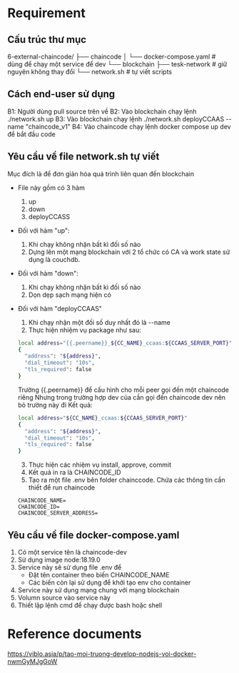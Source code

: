 # Requirement

## Cấu trúc thư mục

6-external-chaincode/
├── chaincode
│ └── docker-compose.yaml # dùng để chạy một service để dev
└── blockchain
├── tesk-network # giữ nguyên không thay đổi
└── network.sh # tự viết scripts

## Cách end-user sử dụng

B1: Người dùng pull source trên về
B2: Vào blockchain chạy lệnh ./network.sh up
B3: Vào blockchain chạy lệnh ./network.sh deployCCAAS --name "chaincode_v1"
B4: Vào chaincode chạy lệnh docker compose up dev để bắt đầu code

## Yêu cầu về file network.sh tự viết

Mục đích là để đơn giản hóa quá trình liên quan đến blockchain

- File này gồm có 3 hàm

  1. up
  2. down
  3. deployCCASS

- Đối với hàm "up":

  1. Khi chạy không nhận bất kì đối số nào
  2. Dựng lên một mạng blockchain với 2 tổ chức có CA và work state sử dụng là couchdb.

- Đối với hàm "down":

  1. Khi chạy không nhận bất kì đối số nào
  2. Dọn dẹp sạch mạng hiện có

- Đối với hàm "deployCCAAS"
  1. Khi chạy nhận một đối số duy nhất đó là --name
  2. Thực hiện nhiệm vụ package như sau:
  ```sh
  local address="{{.peername}}_${CC_NAME}_ccaas:${CCAAS_SERVER_PORT}"
  {
    "address": "${address}",
    "dial_timeout": "10s",
    "tls_required": false
  }
  ```
  Trường {{.peername}} để cấu hình cho mỗi peer gọi đến một chaincode riêng
  Nhưng trong trường hợp dev của cần gọi đến chaincode dev nên bỏ trường này đi
  Kết quả:
  ```sh
  local address="${CC_NAME}_ccaas:${CCAAS_SERVER_PORT}"
  {
    "address": "${address}",
    "dial_timeout": "10s",
    "tls_required": false
  }
  ```
  3. Thực hiện các nhiệm vụ install, approve, commit
  4. Kết quả in ra là CHAINCODE_ID
  5. Tạo ra một file .env bên folder chainccode.
     Chứa các thông tin cần thiết để run chaincode
  ```.env
  CHAINCODE_NAME=
  CHAINCODE_ID=
  CHAINCODE_SERVER_ADDRESS=
  ```

## Yêu cầu về file docker-compose.yaml

1. Có một service tên là chaincode-dev
2. Sử dụng image node:18.19.0
3. Service này sẽ sử dụng file .env để
   - Đặt tên container theo biến CHAINCODE_NAME
   - Các biến còn lại sử dụng để khởi tạo env cho container
4. Service này sử dụng mạng chung với mạng blockchain
5. Volumn source vào service này
6. Thiết lập lệnh cmd để chạy được bash hoặc shell

# Reference documents

https://viblo.asia/p/tao-moi-truong-develop-nodejs-voi-docker-nwmGyMJgGoW
